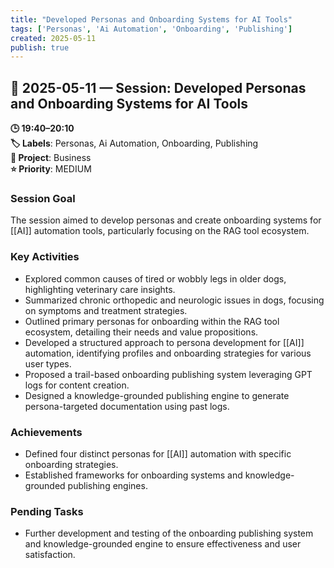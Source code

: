 ```yaml
---
title: "Developed Personas and Onboarding Systems for AI Tools"
tags: ['Personas', 'Ai Automation', 'Onboarding', 'Publishing']
created: 2025-05-11
publish: true
---
```


## 📅 2025-05-11 — Session: Developed Personas and Onboarding Systems for AI Tools

**🕒 19:40–20:10**  
**🏷️ Labels**: Personas, Ai Automation, Onboarding, Publishing  
**📂 Project**: Business  
**⭐ Priority**: MEDIUM  


### Session Goal
The session aimed to develop personas and create onboarding systems for [[AI]] automation tools, particularly focusing on the RAG tool ecosystem.

### Key Activities
- Explored common causes of tired or wobbly legs in older dogs, highlighting veterinary care insights.
- Summarized chronic orthopedic and neurologic issues in dogs, focusing on symptoms and treatment strategies.
- Outlined primary personas for onboarding within the RAG tool ecosystem, detailing their needs and value propositions.
- Developed a structured approach to persona development for [[AI]] automation, identifying profiles and onboarding strategies for various user types.
- Proposed a trail-based onboarding publishing system leveraging GPT logs for content creation.
- Designed a knowledge-grounded publishing engine to generate persona-targeted documentation using past logs.

### Achievements
- Defined four distinct personas for [[AI]] automation with specific onboarding strategies.
- Established frameworks for onboarding systems and knowledge-grounded publishing engines.

### Pending Tasks
- Further development and testing of the onboarding publishing system and knowledge-grounded engine to ensure effectiveness and user satisfaction.
